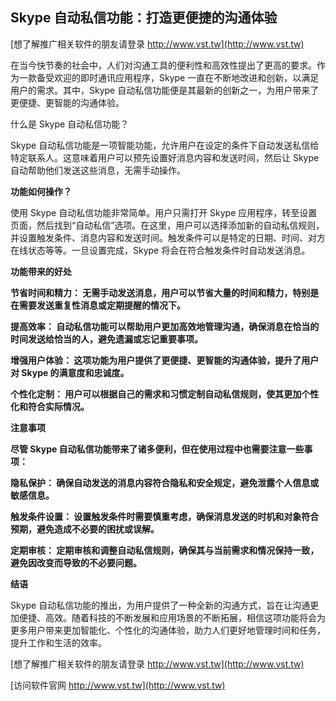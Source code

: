 ## **Skype 自动私信功能：打造更便捷的沟通体验**

[想了解推广相关软件的朋友请登录 http://www.vst.tw](http://www.vst.tw)

在当今快节奏的社会中，人们对沟通工具的便利性和高效性提出了更高的要求。作为一款备受欢迎的即时通讯应用程序，Skype 一直在不断地改进和创新，以满足用户的需求。其中，Skype 自动私信功能便是其最新的创新之一，为用户带来了更便捷、更智能的沟通体验。

什么是 Skype 自动私信功能？

Skype 自动私信功能是一项智能功能，允许用户在设定的条件下自动发送私信给特定联系人。这意味着用户可以预先设置好消息内容和发送时间，然后让 Skype 自动帮助他们发送这些消息，无需手动操作。

**功能如何操作？**

使用 Skype 自动私信功能非常简单。用户只需打开 Skype 应用程序，转至设置页面，然后找到“自动私信”选项。在这里，用户可以选择添加新的自动私信规则，并设置触发条件、消息内容和发送时间。触发条件可以是特定的日期、时间、对方在线状态等等。一旦设置完成，Skype 将会在符合触发条件时自动发送消息。

**功能带来的好处**

**节省时间和精力： 无需手动发送消息，用户可以节省大量的时间和精力，特别是在需要发送重复性消息或定期提醒的情况下。**

**提高效率： 自动私信功能可以帮助用户更加高效地管理沟通，确保消息在恰当的时间发送给恰当的人，避免遗漏或忘记重要事项。**

**增强用户体验： 这项功能为用户提供了更便捷、更智能的沟通体验，提升了用户对 Skype 的满意度和忠诚度。**

**个性化定制： 用户可以根据自己的需求和习惯定制自动私信规则，使其更加个性化和符合实际情况。**

**注意事项**

**尽管 Skype 自动私信功能带来了诸多便利，但在使用过程中也需要注意一些事项：**

**隐私保护： 确保自动发送的消息内容符合隐私和安全规定，避免泄露个人信息或敏感信息。**

**触发条件设置： 设置触发条件时需要慎重考虑，确保消息发送的时机和对象符合预期，避免造成不必要的困扰或误解。**

**定期审核： 定期审核和调整自动私信规则，确保其与当前需求和情况保持一致，避免因改变而导致的不必要问题。**

**结语**

Skype 自动私信功能的推出，为用户提供了一种全新的沟通方式，旨在让沟通更加便捷、高效。随着科技的不断发展和应用场景的不断拓展，相信这项功能将会为更多用户带来更加智能化、个性化的沟通体验，助力人们更好地管理时间和任务，提升工作和生活的效率。

[想了解推广相关软件的朋友请登录 http://www.vst.tw](http://www.vst.tw)


[访问软件官网 http://www.vst.tw](http://www.vst.tw)
